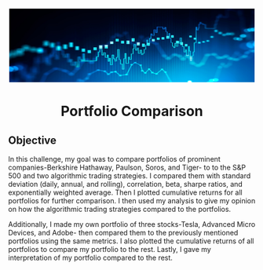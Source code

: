 <p align='center'>
<img height="150" width="500" src="https://github.com/elliotwatt/portfolio-comparison/blob/main/comparison.jpg" alt="logo">

<h1 align='center'>
Portfolio Comparison

## Objective

In this challenge, my goal was to compare portfolios of prominent companies-Berkshire Hathaway, Paulson, Soros, and Tiger- to 
to the S&P 500 and two algorithmic trading strategies. I compared them with standard deviation (daily, annual, and rolling), 
correlation, beta, sharpe ratios, and exponentially weighted average. Then I plotted cumulative returns for all portfolios for
further comparison. I then used my analysis to give my opinion on how the algorithmic trading strategies compared to the 
portfolios.

Additionally, I made my own portfolio of three stocks-Tesla, Advanced Micro Devices, and Adobe- then compared them to the 
previously mentioned portfolios using the same metrics. I also plotted the cumulative returns of all portfolios to compare 
my portfolio to the rest. Lastly, I gave my interpretation of my portfolio compared to the rest. 
